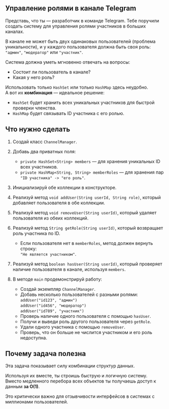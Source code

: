 ## Управление ролями в канале Telegram

Представь, что ты — разработчик в команде Telegram. Тебе поручили создать систему для управления ролями участников в больших каналах.

В канале не может быть двух одинаковых пользователей (проблема уникальности), и у каждого пользователя должна быть своя роль: `"админ"`, `"модератор"` или `"участник"`.

Система должна уметь мгновенно отвечать на вопросы:
- Состоит ли пользователь в канале?
- Какая у него роль?

Использовать только `HashSet` или только `HashMap` здесь неудобно.  
А вот их **комбинация** — идеальное решение:

- `HashSet` будет хранить всех уникальных участников для быстрой проверки членства.
- `HashMap` будет связывать ID участника с его ролью.

## Что нужно сделать

1. Создай класс `ChannelManager`.

2. Добавь два приватных поля:
   - `private HashSet<String> members` — для хранения уникальных ID всех участников.
   - `private HashMap<String, String> memberRoles` — для хранения пар `"ID участника" -> "его роль"`.

3. Инициализируй обе коллекции в конструкторе.

4. Реализуй метод `void addUser(String userId, String role)`, который добавляет пользователя в обе коллекции.

5. Реализуй метод `void removeUser(String userId)`, который удаляет пользователя из обеих коллекций.

6. Реализуй метод `String getRole(String userId)`, который возвращает роль участника по ID.
   - Если пользователя нет в `memberRoles`, метод должен вернуть строку:  
     `"Не является участником"`.

7. Реализуй метод `boolean hasUser(String userId)`, который проверяет наличие пользователя в канале, используя `members`.

8. В методе `main` продемонстрируй работу:
   - Создай экземпляр `ChannelManager`.
   - Добавь несколько пользователей с разными ролями:  
     `addUser("id123", "админ")`  
     `addUser("id456", "модератор")`  
     `addUser("id789", "участник")`
   - Проверь наличие одного пользователя с помощью `hasUser`.
   - Получи и выведи роль другого пользователя через `getRole`.
   - Удали одного участника с помощью `removeUser`.
   - Проверь, что он больше не числится участником и его роль недоступна.

## Почему задача полезна

Эта задача показывает силу комбинации структур данных.

Используя их вместе, ты строишь быструю и логичную систему.  
Вместо медленного перебора всех объектов ты получаешь доступ к данным **за O(1)**.

Это критически важно для отзывчивости интерфейсов в системах с миллионами пользователей.